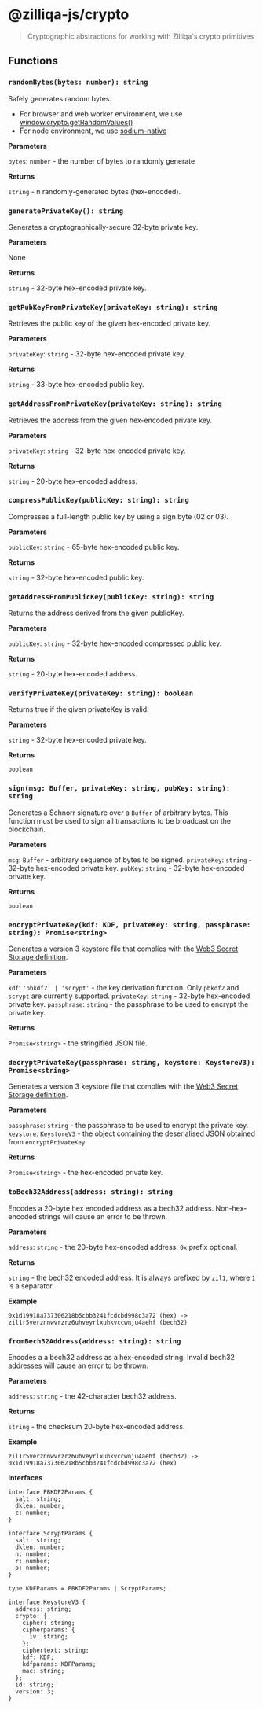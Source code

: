 # @zilliqa-js/crypto

> Cryptographic abstractions for working with Zilliqa's crypto primitives

## Functions

### `randomBytes(bytes: number): string`

Safely generates random bytes.

- For browser and web worker environment, we use
  [window.crypto.getRandomValues()](https://developer.mozilla.org/en-US/docs/Web/API/Crypto/getRandomValues)
- For node environment, we use
  [sodium-native](https://github.com/sodium-friends/sodium-native)

**Parameters**

`bytes`: `number` - the number of bytes to randomly generate

**Returns**

`string` - n randomly-generated bytes (hex-encoded).

### `generatePrivateKey(): string`

Generates a cryptographically-secure 32-byte private key.

**Parameters**

None

**Returns**

`string` - 32-byte hex-encoded private key.

### `getPubKeyFromPrivateKey(privateKey: string): string`

Retrieves the public key of the given hex-encoded private key.

**Parameters**

`privateKey`: `string` - 32-byte hex-encoded private key.

**Returns**

`string` - 33-byte hex-encoded public key.

### `getAddressFromPrivateKey(privateKey: string): string`

Retrieves the address from the given hex-encoded private key.

**Parameters**

`privateKey`: `string` - 32-byte hex-encoded private key.

**Returns**

`string` - 20-byte hex-encoded address.

### `compressPublicKey(publicKey: string): string`

Compresses a full-length public key by using a sign byte (02 or 03).

**Parameters**

`publicKey`: `string` - 65-byte hex-encoded public key.

**Returns**

`string` - 32-byte hex-encoded public key.

### `getAddressFromPublicKey(publicKey: string): string`

Returns the address derived from the given publicKey.

**Parameters**

`publicKey`: `string` - 32-byte hex-encoded compressed public key.

**Returns**

`string` - 20-byte hex-encoded address.

### `verifyPrivateKey(privateKey: string): boolean`

Returns true if the given privateKey is valid.

**Parameters**

`string` - 32-byte hex-encoded private key.

**Returns**

`boolean`

### `sign(msg: Buffer, privateKey: string, pubKey: string): string`

Generates a Schnorr signature over a `Buffer` of arbitrary bytes. This function
must be used to sign all transactions to be broadcast on the blockchain.

**Parameters**

`msg`: `Buffer` - arbitrary sequence of bytes to be signed. `privateKey`:
`string` - 32-byte hex-encoded private key. `pubKey`: `string` - 32-byte
hex-encoded private key.

**Returns**

`boolean`

### `encryptPrivateKey(kdf: KDF, privateKey: string, passphrase: string): Promise<string>`

Generates a version 3 keystore file that complies with the
[Web3 Secret Storage definition](https://github.com/ethereum/wiki/wiki/Web3-Secret-Storage-Definition).

**Parameters**

`kdf`: `'pbkdf2' | 'scrypt'` - the key derivation function. Only `pbkdf2` and
`scrypt` are currently supported. `privateKey`: `string` - 32-byte hex-encoded
private key. `passphrase`: `string` - the passphrase to be used to encrypt the
private key.

**Returns**

`Promise<string>` - the stringified JSON file.

### `decryptPrivateKey(passphrase: string, keystore: KeystoreV3): Promise<string>`

Generates a version 3 keystore file that complies with the
[Web3 Secret Storage definition](https://github.com/ethereum/wiki/wiki/Web3-Secret-Storage-Definition).

**Parameters**

`passphrase`: `string` - the passphrase to be used to encrypt the private key.
`keystore`: `KeystoreV3` - the object containing the deserialised JSON obtained
from `encryptPrivateKey`.

**Returns**

`Promise<string>` - the hex-encoded private key.

### `toBech32Address(address: string): string`

Encodes a 20-byte hex encoded address as a bech32 address. Non-hex-encoded
strings will cause an error to be thrown.

**Parameters**

`address`: `string` - the 20-byte hex-encoded address. `0x` prefix optional.

**Returns**

`string` - the bech32 encoded address. It is always prefixed by `zil1`, where
`1` is a separator.

**Example**

```
0x1d19918a737306218b5cbb3241fcdcbd998c3a72 (hex) -> zil1r5verznnwvrzrz6uhveyrlxuhkvccwnju4aehf (bech32)
```

### `fromBech32Address(address: string): string`

Encodes a a bech32 address as a hex-encoded string. Invalid bech32 addresses
will cause an error to be thrown.

**Parameters**

`address`: `string` - the 42-character bech32 address.

**Returns**

`string` - the checksum 20-byte hex-encoded address.

**Example**

```
zil1r5verznnwvrzrz6uhveyrlxuhkvccwnju4aehf (bech32) -> 0x1d19918a737306218b5cbb3241fcdcbd998c3a72 (hex)
```

**Interfaces**

```
interface PBKDF2Params {
  salt: string;
  dklen: number;
  c: number;
}

interface ScryptParams {
  salt: string;
  dklen: number;
  n: number;
  r: number;
  p: number;
}

type KDFParams = PBKDF2Params | ScryptParams;

interface KeystoreV3 {
  address: string;
  crypto: {
    cipher: string;
    cipherparams: {
      iv: string;
    };
    ciphertext: string;
    kdf: KDF;
    kdfparams: KDFParams;
    mac: string;
  };
  id: string;
  version: 3;
}
```
